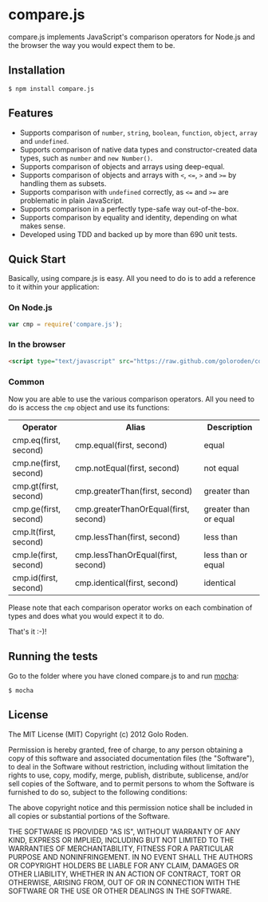 # compare.js

compare.js implements JavaScript's comparison operators for Node.js and the browser the way you would expect them to be.

## Installation

    $ npm install compare.js

## Features

- Supports comparison of `number`, `string`, `boolean`, `function`, `object`, `array` and `undefined`.
- Supports comparison of native data types and constructor-created data types, such as `number` and `new Number()`.
- Supports comparison of objects and arrays using deep-equal.
- Supports comparison of objects and arrays with `<`, `<=`, `>` and `>=` by handling them as subsets.
- Supports comparison with `undefined` correctly, as `<=` and `>=` are problematic in plain JavaScript.
- Supports comparison in a perfectly type-safe way out-of-the-box.
- Supports comparison by equality and identity, depending on what makes sense.
- Developed using TDD and backed up by more than 690 unit tests.

## Quick Start

Basically, using compare.js is easy. All you need to do is to add a reference to it within your application:

### On Node.js

```javascript
var cmp = require('compare.js');
```

### In the browser

```html
<script type="text/javascript" src="https://raw.github.com/goloroden/compare.js/master/lib/index.js"></script>
```

### Common

Now you are able to use the various comparison operators. All you need to do is access the `cmp` object and
use its functions:

<table>
  <tr><th>Operator</th><th>Alias</th><th>Description</th></tr>
  <tr><td>cmp.eq(first, second)</td><td>cmp.equal(first, second)</td><td>equal</td></tr>
  <tr><td>cmp.ne(first, second)</td><td>cmp.notEqual(first, second)</td><td>not equal</td></tr>
  <tr><td>cmp.gt(first, second)</td><td>cmp.greaterThan(first, second)</td><td>greater than</td></tr>
  <tr><td>cmp.ge(first, second)</td><td>cmp.greaterThanOrEqual(first, second)</td><td>greater than or equal</td></tr>
  <tr><td>cmp.lt(first, second)</td><td>cmp.lessThan(first, second)</td><td>less than</td></tr>
  <tr><td>cmp.le(first, second)</td><td>cmp.lessThanOrEqual(first, second)</td><td>less than or equal</td></tr>
  <tr><td>cmp.id(first, second)</td><td>cmp.identical(first, second)</td><td>identical</td></tr>
</table>

Please note that each comparison operator works on each combination of types and does what you would expect it to do.

That's it :-)!

## Running the tests

Go to the folder where you have cloned compare.js to and run [mocha](https://github.com/visionmedia/mocha):

    $ mocha

## License

The MIT License (MIT)
Copyright (c) 2012 Golo Roden.
 
Permission is hereby granted, free of charge, to any person obtaining a copy of this software and associated documentation files (the "Software"), to deal in the Software without restriction, including without limitation the rights to use, copy, modify, merge, publish, distribute, sublicense, and/or sell copies of the Software, and to permit persons to whom the Software is furnished to do so, subject to the following conditions:
 
The above copyright notice and this permission notice shall be included in all copies or substantial portions of the Software.
 
THE SOFTWARE IS PROVIDED "AS IS", WITHOUT WARRANTY OF ANY KIND, EXPRESS OR IMPLIED, INCLUDING BUT NOT LIMITED TO THE WARRANTIES OF MERCHANTABILITY, FITNESS FOR A PARTICULAR PURPOSE AND NONINFRINGEMENT. IN NO EVENT SHALL THE AUTHORS OR COPYRIGHT HOLDERS BE LIABLE FOR ANY CLAIM, DAMAGES OR OTHER LIABILITY, WHETHER IN AN ACTION OF CONTRACT, TORT OR OTHERWISE, ARISING FROM, OUT OF OR IN CONNECTION WITH THE SOFTWARE OR THE USE OR OTHER DEALINGS IN THE SOFTWARE.